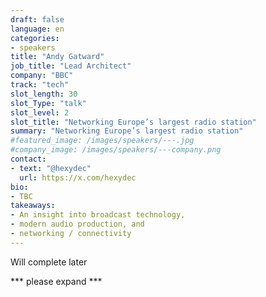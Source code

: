 ```yaml
---
draft: false
language: en
categories:
- speakers
title: "Andy Gatward"
job_title: "Lead Architect"
company: "BBC"
track: "tech"
slot_length: 30
slot_Type: "talk"
slot_level: 2
slot_title: "Networking Europe’s largest radio station"
summary: "Networking Europe’s largest radio station"
#featured_image: /images/speakers/---.jpg
#company_image: /images/speakers/---company.png
contact:
- text: "@hexydec"
  url: https://x.com/hexydec
bio:
- TBC
takeaways:
- An insight into broadcast technology,
- modern audio production, and 
- networking / connectivity
---
```


Will complete later

*** please expand ***